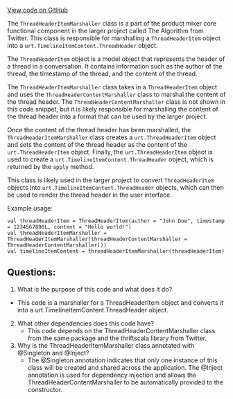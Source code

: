 [View code on GitHub](https://github.com/misbahsy/the-algorithm/product-mixer/core/src/main/scala/com/twitter/product_mixer/core/functional_component/marshaller/response/urt/item/thread/ThreadHeaderItemMarshaller.scala)

The `ThreadHeaderItemMarshaller` class is a part of the product mixer core functional component in the larger project called The Algorithm from Twitter. This class is responsible for marshalling a `ThreadHeaderItem` object into a `urt.TimelineItemContent.ThreadHeader` object. 

The `ThreadHeaderItem` object is a model object that represents the header of a thread in a conversation. It contains information such as the author of the thread, the timestamp of the thread, and the content of the thread. 

The `ThreadHeaderItemMarshaller` class takes in a `ThreadHeaderItem` object and uses the `ThreadHeaderContentMarshaller` class to marshal the content of the thread header. The `ThreadHeaderContentMarshaller` class is not shown in this code snippet, but it is likely responsible for marshalling the content of the thread header into a format that can be used by the larger project. 

Once the content of the thread header has been marshalled, the `ThreadHeaderItemMarshaller` class creates a `urt.ThreadHeaderItem` object and sets the content of the thread header as the content of the `urt.ThreadHeaderItem` object. Finally, the `urt.ThreadHeaderItem` object is used to create a `urt.TimelineItemContent.ThreadHeader` object, which is returned by the `apply` method. 

This class is likely used in the larger project to convert `ThreadHeaderItem` objects into `urt.TimelineItemContent.ThreadHeader` objects, which can then be used to render the thread header in the user interface. 

Example usage:

```
val threadHeaderItem = ThreadHeaderItem(author = "John Doe", timestamp = 1234567890L, content = "Hello world!")
val threadHeaderItemMarshaller = ThreadHeaderItemMarshaller(threadHeaderContentMarshaller = ThreadHeaderContentMarshaller())
val timelineItemContent = threadHeaderItemMarshaller(threadHeaderItem)
```
## Questions: 
 1. What is the purpose of this code and what does it do?
   - This code is a marshaller for a ThreadHeaderItem object and converts it into a urt.TimelineItemContent.ThreadHeader object.
2. What other dependencies does this code have?
   - This code depends on the ThreadHeaderContentMarshaller class from the same package and the thriftscala library from Twitter.
3. Why is the ThreadHeaderItemMarshaller class annotated with @Singleton and @Inject?
   - The @Singleton annotation indicates that only one instance of this class will be created and shared across the application. The @Inject annotation is used for dependency injection and allows the ThreadHeaderContentMarshaller to be automatically provided to the constructor.